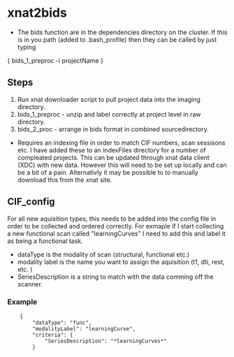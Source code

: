 # xnat2bids

* The bids function are in the dependencies directory on the cluster. If this is in you path (added to .bash_profile) then they can be called by just typing

{ bids_1_preproc -i projectName }

## Steps
1. Run xnat downloader script to pull project data into the imaging directory. 
2. bids_1_preproc - unzip and label correctly at project level in raw directory. 
3. bids_2_proc - arrange in bids format in combined sourcedirectory.

* Requires an indexing file in order to match CIF numbers, scan sessisons etc. I have added these to an indexFiles directory for a number of compleated projects. This can be updated through xnat data client (XDC) with new data. However this will need to be set up locally and can be a bit of a pain. Alternativly it may be possible to to manually download this from the xnat site. 

## CIF_config
For all new aquisition types, this needs to be added into the config file in order to be collected and ordered correctly. 
For exmaple if I start collecting a new functional scan called "learningCurves" I need to add this and label it as being a functional task. 

- dataType is the modality of scan (structural, functional etc.)  
- modality label is the name you want to assign the aquisition (t1, dti, rest, etc. )
- SeriesDescription is a string to match with the data comming off the scanner. 

### Example

        {
            "dataType": "func",
            "modalityLabel": "learningCurve",
            "criteria": {
                "SeriesDescription": "*learningCurves*"
            }
